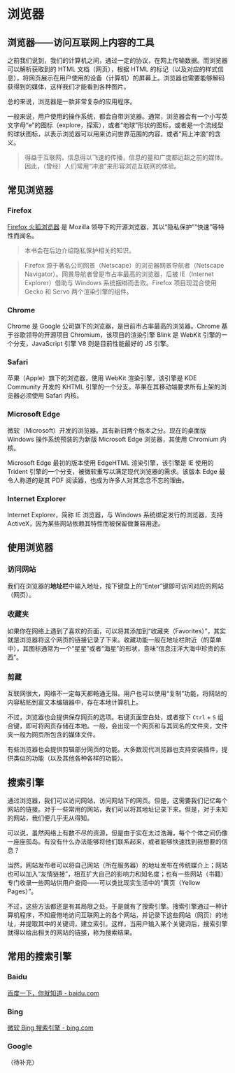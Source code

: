 # 浏览器

## 浏览器——访问互联网上内容的工具

之前我们说到，我们的计算机之间，通过一定的协议，在网上传输数据。而浏览器可以解析获取到的 HTML 文档（网页），根据 HTML 的标记（以及对应的样式信息），将网页展示在用户使用的设备（计算机）的屏幕上。浏览器也需要能够解码获得到的媒体，这样我们才能看到各种图片。

总的来说，浏览器是一款非常复杂的应用程序。

一般来说，用户使用的操作系统，都会自带浏览器。通常，浏览器会有一个小写英文字母“e”的图标（explore，探索），或者“地球”形状的图标，或者是一个流线型的球状图标，以表示浏览器可以用来访问世界范围的内容，或者“网上冲浪”的含义。

> 得益于互联网，信息得以飞速的传播，信息的量和广度都远超之前的媒体。因此，（曾经）人们常用“冲浪”来形容浏览互联网的体验。

## 常见浏览器

### Firefox 

[Firefox 火狐浏览器](http://www.firefox.com.cn/) 是 Mozilla 领导下的开源浏览器，其以“隐私保护”“快速”等特性而闻名。

> 本书会在后边介绍隐私保护相关的知识。

> Firefox 源于著名公司网景（Netscape）的浏览器网景导航者（Netscape Navigator）。网景导航者曾是市占率最高的浏览器，后被 IE（Internet Explorer）借助与 Windows 系统捆绑而击败。Firefox 项目现混合使用 Gecko 和 Servo 两个渲染引擎的组件。

### Chrome

Chrome 是 Google 公司旗下的浏览器，是目前市占率最高的浏览器。Chrome 基于谷歌领导的开源项目 Chromium，该项目的渲染引擎 Blink 是 WebKit 引擎的一个分支，JavaScript 引擎 V8 则是目前性能最好的 JS 引擎。

### Safari

苹果（Apple）旗下的浏览器，使用 WebKit 渲染引擎，该引擎是 KDE Community 开发的 KHTML 引擎的一个分支。苹果在其移动端要求所有上架的浏览器必须使用 Safari 内核。

### Microsoft Edge

微软（Microsoft）开发的浏览器。其有新旧两个版本之分。现在的桌面版 Windows 操作系统预装的为新版 Microsoft Edge 浏览器，其使用 Chromium 内核。

Microsoft Edge 最初的版本使用 EdgeHTML 渲染引擎，该引擎是 IE 使用的 Trident 引擎的一个分支，被微软重写以满足现代浏览器的需求。该版本 Edge 最令人称道的是其 PDF 阅读器，也成为许多人对其念念不忘的理由。

### Internet Explorer

Internet Explorer，简称 IE 浏览器，与 Windows 系统绑定发行的浏览器，支持 ActiveX，因为某些网站依赖其特性而被保留做兼容用途。

## 使用浏览器

### 访问网站

我们在浏览器的**地址栏**中输入地址，按下键盘上的“Enter”键即可访问对应的网站（网页）。

### 收藏夹

如果你在网络上遇到了喜欢的页面，可以将其添加到“收藏夹（Favorites）”，其实就是浏览器将这个网页的链接记录了下来。收藏功能一般在地址栏附近（的菜单中），其图标通常为一个“星星”或者“海星”的形状，意味“信息汪洋大海中珍贵的东西”。

### 剪藏

互联网很大，网络不一定每天都畅通无阻。用户也可以使用“复制”功能，将网站的内容粘贴到富文本编辑器中，存在本地计算机上。

不过，浏览器也会提供保存网页的选项。右键页面空白处，或者按下 `Ctrl`  + `S` 组合键，即可将网页存储在本地。一般，会出现一个网页和与其同名的文件夹，文件夹一般为网页所包含的媒体文件。

有些浏览器也会提供剪辑部分网页的功能。大多数现代浏览器也支持安装插件，提供类似的功能（以及其他各种各样的功能）。

## 搜索引擎

通过浏览器，我们可以访问网站，访问网站下的网页。但是，这需要我们记忆每个网站的链接。对于一些常用的网站，我们可以将其地址记录下来。但是，对于未知的网站，我们便几乎无从得知。

可以说，虽然网络上有数不尽的资源，但是由于实在太过浩瀚，每个个体之间仍像一座座孤岛。有没有什么办法能够将他们联系起来，或者能够快速找到我想要的信息？

当然，网站发布者可以将自己网站（所在服务器）的地址发布在传统媒介上；网站也可以加入“友情链接”，相互扩大自己的影响力和知名度；也有一些网站（书籍）专门收录一些网站供用户查阅——可以类比现实生活中的“黄页（Yellow Pages）”。

不过，这些方法都还是有其局限之处。于是就有了搜索引擎。搜索引擎通过一种计算机程序，不知疲倦地访问互联网上的各个网站，并记录下这些网站（网页）的地址，并提取其中的关键词，建立索引。这样，当用户输入某个关键词后，搜索引擎就得以给出相关的网站的链接，称为搜索结果。

## 常用的搜索引擎

### Baidu

[百度一下，你就知道 - baidu.com](https://www.baidu.com/)

### Bing

[微软 Bing 搜索引擎 - bing.com](https://www.bing.com/)

### Google

（待补充）

